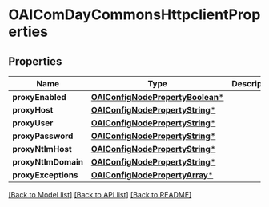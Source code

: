 # OAIComDayCommonsHttpclientProperties

## Properties
Name | Type | Description | Notes
------------ | ------------- | ------------- | -------------
**proxyEnabled** | [**OAIConfigNodePropertyBoolean***](OAIConfigNodePropertyBoolean.md) |  | [optional] 
**proxyHost** | [**OAIConfigNodePropertyString***](OAIConfigNodePropertyString.md) |  | [optional] 
**proxyUser** | [**OAIConfigNodePropertyString***](OAIConfigNodePropertyString.md) |  | [optional] 
**proxyPassword** | [**OAIConfigNodePropertyString***](OAIConfigNodePropertyString.md) |  | [optional] 
**proxyNtlmHost** | [**OAIConfigNodePropertyString***](OAIConfigNodePropertyString.md) |  | [optional] 
**proxyNtlmDomain** | [**OAIConfigNodePropertyString***](OAIConfigNodePropertyString.md) |  | [optional] 
**proxyExceptions** | [**OAIConfigNodePropertyArray***](OAIConfigNodePropertyArray.md) |  | [optional] 

[[Back to Model list]](../README.md#documentation-for-models) [[Back to API list]](../README.md#documentation-for-api-endpoints) [[Back to README]](../README.md)


